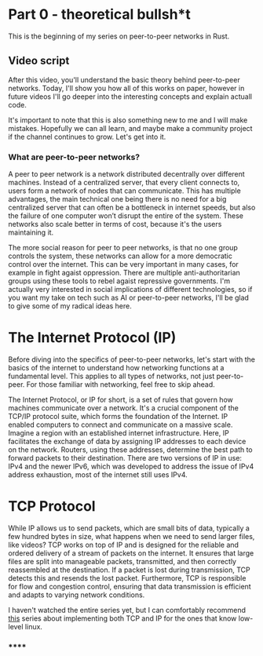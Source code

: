 # Part 0 - theoretical bullsh*t
This is the beginning of my series on peer-to-peer networks in Rust.

## Video script
After this video, you'll understand the basic theory behind peer-to-peer networks. Today, I'll show you how all of this works on paper, however in future videos I'll go deeper into the interesting concepts and explain actuall code.

It's important to note that this is also something new to me and I will make mistakes. Hopefully we can all learn, and maybe make a community project if the channel continues to grow. Let's get into it.

### **What are peer-to-peer networks?**
A peer to peer network is a network distributed decentrally over different machines. Instead of a centralized server, that every client connects to, users form a network of nodes that can communicate. This has multiple advantages, the main technical one being there is no need for a big centralized server that can often be a bottleneck in internet speeds, but also the failure of one computer won’t disrupt the entire of the system. These networks also scale better in terms of cost, because it's the users maintaining it.

The more social reason for peer to peer networks, is that no one group controls the system, these networks can allow for a more democratic control over the internet. This can be very important in many cases, for example in fight agaist oppression. There are multiple anti-authoritarian groups using these tools to rebel agaist repressive governments. I'm actually very interested in social implications of different technologies, so if you want my take on tech such as AI or peer-to-peer networks, I'll be glad to give some of my radical ideas here.

# **The Internet Protocol (IP)**
Before diving into the specifics of peer-to-peer networks, let's start with the basics of the internet to understand how networking functions at a fundamental level. This applies to all types of networks, not just peer-to-peer. For those familiar with networking, feel free to skip ahead.

The Internet Protocol, or IP for short, is a set of rules that govern how machines communicate over a network. It's a crucial component of the TCP/IP protocol suite, which forms the foundation of the Internet. IP enabled computers to connect and communicate on a massive scale. Imagine a region with an established internet infrastructure. Here, IP facilitates the exchange of data by assigning IP addresses to each device on the network. Routers, using these addresses, determine the best path to forward packets to their destination. There are two versions of IP in use: IPv4 and the newer IPv6, which was developed to address the issue of IPv4 address exhaustion, most of the internet still uses IPv4.

# **TCP Protocol**
While IP allows us to send packets, which are small bits of data, typically a few hundred bytes in size, what happens when we need to send larger files, like videos? TCP works on top of IP and is designed for the reliable and ordered delivery of a stream of packets on the internet. It ensures that large files are split into manageable packets, transmitted, and then correctly reassembled at the destination. If a packet is lost during transmission, TCP detects this and resends the lost packet. Furthermore, TCP is responsible for flow and congestion control, ensuring that data transmission is efficient and adapts to varying network conditions.

I haven't watched the entire series yet, but I can comfortably recommend [this](https://youtu.be/bzja9fQWzdA) series about implementing both TCP and IP for the ones that know low-level linux.

### ****